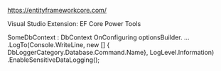 https://entityframeworkcore.com/

Visual Studio Extension: EF Core Power Tools

SomeDbContext : DbContext
OnConfiguring
optionsBuilder. ...
.LogTo(Console.WriteLine, new [] { DbLoggerCategory.Database.Command.Name}, LogLevel.Information)
.EnableSensitiveDataLogging();

